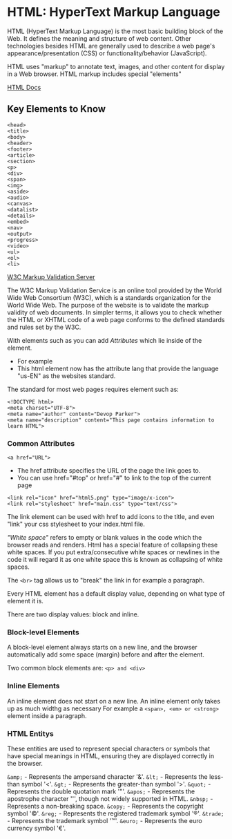 # HTML: HyperText Markup Language

HTML (HyperText Markup Language) is the most basic building block of the Web. It defines the meaning and structure of web content. Other technologies besides HTML are generally used to describe a web page's appearance/presentation (CSS) or functionality/behavior (JavaScript).

HTML uses "markup" to annotate text, images, and other content for display in a Web browser. HTML markup includes special "elements"

[HTML Docs](https://developer.mozilla.org/en-US/docs/Web/HTML)

## Key Elements to Know
```
<head>
<title>
<body>
<header>
<footer>
<article>
<section>
<p>
<div>
<span>
<img>
<aside>
<audio>
<canvas>
<datalist>
<details>
<embed>
<nav>
<output>
<progress>
<video>
<ul>
<ol>
<li> 
```

[W3C Markup Validation Server](https://validator.w3.org/)

The W3C Markup Validation Service is an online tool provided by the World Wide Web Consortium (W3C), which is a standards organization for the World Wide Web. The purpose of the website is to validate the markup validity of web documents. In simpler terms, it allows you to check whether the HTML or XHTML code of a web page conforms to the defined standards and rules set by the W3C.

With elements such as <html> you can add _Attributes_ which lie inside of the element.
- For example <html lang="us-EN"> 
- This html element now has the attribute lang that provide the language "us-EN" as the websites standard.

The standard for most web pages requires element such as:
```
<!DOCTYPE html>
<meta charset="UTF-8">
<meta name="author" content="Devop Parker">
<meta name="description" content="This page contains information to learn HTML">
```

### Common Attributes

```<a href="URL">```

- The href attribute specifies the URL of the page the link goes to.
- You can use href="#top" or href="#" to link to the top of the current page

```
<link rel="icon" href="html5.png" type="image/x-icon">
<link rel="stylesheet" href="main.css" type="text/css">
```
The link element can be used with href to add icons to the title, and even "link" your css stylesheet to your index.html file.

_"White space"_ refers to empty or blank values in the code which the browser reads and renders. Html has a special feature of collapsing these white spaces. If you put extra/consecutive white spaces or newlines in the code it will regard it as one white space this is known as collapsing of white spaces.

The ```<br>``` tag allows us to "break" the link in for example a paragraph.

Every HTML element has a default display value, depending on what type of element it is.

There are two display values: block and inline.

### Block-level Elements

A block-level element always starts on a new line, and the browser automatically add some space (margin) before and after the element.

Two common block elements are:
``` <p> and <div> ```

### Inline Elements

An inline element does not start on a new line. An inline element only takes up as much widthg as necessary
For example a ```<span>, <em> or <strong>``` element inside a paragraph.

### HTML Entitys

These entities are used to represent special characters or symbols that have special meanings in HTML, ensuring they are displayed correctly in the browser.

`&amp;` - Represents the ampersand character '&'.
`&lt;` - Represents the less-than symbol '<'.
`&gt;` - Represents the greater-than symbol '>'.
`&quot;` - Represents the double quotation mark '"'.
`&apos;` - Represents the apostrophe character ''', though not widely supported in HTML.
`&nbsp;` - Represents a non-breaking space.
`&copy;` - Represents the copyright symbol '©'.
`&reg;` - Represents the registered trademark symbol '®'.
`&trade;` - Represents the trademark symbol '™'.
`&euro;` - Represents the euro currency symbol '€'.
